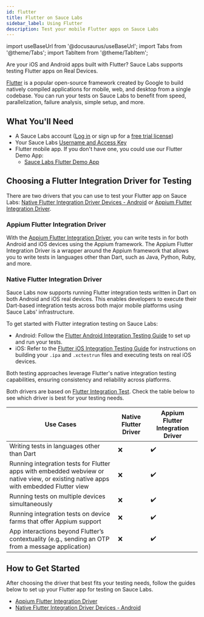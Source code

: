 ```yaml
---
id: flutter
title: Flutter on Sauce Labs
sidebar_label: Using Flutter
description: Test your mobile Flutter apps on Sauce Labs
---
```


import useBaseUrl from '@docusaurus/useBaseUrl';
import Tabs from '@theme/Tabs';
import TabItem from '@theme/TabItem';

Are your iOS and Android apps built with Flutter? Sauce Labs supports testing Flutter apps on Real Devices.  

[Flutter](https://flutter.dev/) is a popular open-source framework created by Google to build natively compiled 
applications for mobile, web, and desktop from a single codebase. You can run your tests on Sauce Labs to benefit 
from speed, parallelization, failure analysis, simple setup, and more.


## What You'll Need

- A Sauce Labs account ([Log in](https://accounts.saucelabs.com/am/XUI/#login/) or sign up for a [free trial license](https://saucelabs.com/sign-up))
- Your Sauce Labs [Username and Access Key](https://app.saucelabs.com/user-settings)
- Flutter mobile app. If you don't have one, you could use our Flutter Demo App:
    - [Sauce Labs Flutter Demo App](https://github.com/saucelabs/my-demo-app-flutter)


## Choosing a Flutter Integration Driver for Testing

There are two drivers that you can use to test your Flutter app on Sauce Labs: 
[Native Flutter Integration Driver Devices - Android](/mobile-apps/automated-testing/flutter/flutter-integration-testing-android) 
or [Appium Flutter Integration Driver](/mobile-apps/automated-testing/appium/appium-flutter-integration-driver). 

### Appium Flutter Integration Driver

With the [Appium Flutter Integration Driver](/mobile-apps/automated-testing/appium/appium-flutter-integration-driver), 
you can write tests in for both Android and iOS devices using the Appium framework. The Appium Flutter Integration 
Driver is a wrapper around the Appium framework that allows you to write tests in languages other than Dart, such as 
Java, Python, Ruby, and more.

### Native Flutter Integration Driver

Sauce Labs now supports running Flutter integration tests written in Dart on both Android and iOS real devices. 
This enables developers to execute their Dart-based integration tests across both major mobile platforms using Sauce Labs' infrastructure.

To get started with Flutter integration testing on Sauce Labs:

* Android: Follow the [Flutter Android Integration Testing Guide](/mobile-apps/automated-testing/flutter/flutter-integration-testing-android) to set up and run your tests.
* iOS: Refer to the [Flutter iOS Integration Testing Guide](/mobile-apps/automated-testing/flutter/flutter-integration-testing-ios) for instructions on building your `.ipa` and `.xctestrun` files and executing tests on real iOS devices.

Both testing approaches leverage Flutter's native integration testing capabilities, ensuring consistency and reliability across platforms.

Both drivers are based on [Flutter Integration Test](https://docs.flutter.dev/cookbook/testing/integration/introduction). 
Check the table below to see which driver is best for your testing needs.

| Use Cases                                                                                                                           | Native Flutter Driver | Appium Flutter Integration Driver |
| ----------------------------------------------------------------------------------------------------------------------------------- | --------------------- | --------------------------------- |
| Writing tests in languages other than Dart                                                                                          | ❌                    | ✔️                                |
| Running integration tests for Flutter apps with embedded webview or native view, or existing native apps with embedded Flutter view | ❌                    | ✔️                                |
| Running tests on multiple devices simultaneously                                                                                    | ❌                    | ✔️                                |
| Running integration tests on device farms that offer Appium support                                                                 | ❌                    | ✔️                                |
| App interactions beyond Flutter’s contextuality (e.g., sending an OTP from a message application)                                   | ❌                    | ✔️                                |


## How to Get Started

After choosing the driver that best fits your testing needs, follow the guides below to set up your Flutter app for 
testing on Sauce Labs.

- [Appium Flutter Integration Driver](/mobile-apps/automated-testing/appium/appium-flutter-integration-driver)
- [Native Flutter Integration Driver Devices - Android](/mobile-apps/automated-testing/flutter/flutter-integration-testing-android)
